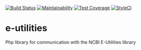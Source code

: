 [![Build Status](https://travis-ci.org/LarsNieuwenhuizen/e-utilities.svg?branch=master)](https://travis-ci.org/LarsNieuwenhuizen/e-utilities)
[![Maintainability](https://api.codeclimate.com/v1/badges/def68975006c01cd7fb3/maintainability)](https://codeclimate.com/github/LarsNieuwenhuizen/e-utilities/maintainability)
[![Test Coverage](https://api.codeclimate.com/v1/badges/def68975006c01cd7fb3/test_coverage)](https://codeclimate.com/github/LarsNieuwenhuizen/e-utilities/test_coverage)
[![StyleCI](https://styleci.io/repos/132768838/shield?branch=master)](https://styleci.io/repos/132768838)
# e-utilities
Php library for communication with the NCBI E-Utilities library
